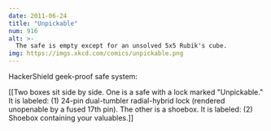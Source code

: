 ```yaml
---
date: 2011-06-24
title: "Unpickable"
num: 916
alt: >-
  The safe is empty except for an unsolved 5x5 Rubik's cube.
img: https://imgs.xkcd.com/comics/unpickable.png
---
```

HackerShield geek-proof safe system:

[[Two boxes sit side by side. One is a safe with a lock marked "Unpickable." It is labeled: (1) 24-pin dual-tumbler radial-hybrid lock (rendered unopenable by a fused 17th pin). The other is a shoebox. It is labeled: (2) Shoebox containing your valuables.]]

